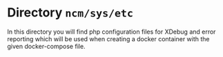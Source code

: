 # Directory `ncm/sys/etc`

In this directory you will find php configuration files for XDebug and error reporting which will be used when creating a docker container with the given docker-compose file.
